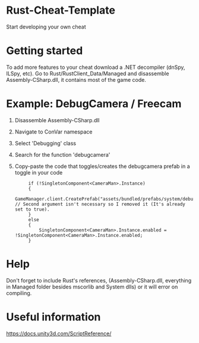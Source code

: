 # Rust-Cheat-Template
Start developing your own cheat

# Getting started
To add more features to your cheat download a .NET decompiler (dnSpy, ILSpy, etc).
Go to Rust/RustClient_Data/Managed and disassemble Assembly-CSharp.dll, it contains most of the game code.

# Example: DebugCamera / Freecam
1. Disassemble Assembly-CSharp.dll
2. Navigate to ConVar namespace
3. Select 'Debugging' class
4. Search for the function 'debugcamera'
5. Copy-paste the code that toggles/creates the debugcamera prefab in a toggle in your code

			if (!SingletonComponent<CameraMan>.Instance)
			{
				GameManager.client.CreatePrefab("assets/bundled/prefabs/system/debug/debug_camera.prefab"); // Second argument isn't necessary so I removed it (It's already set to true).
			}
			else
			{
				SingletonComponent<CameraMan>.Instance.enabled = !SingletonComponent<CameraMan>.Instance.enabled;
			}

# Help
Don't forget to include Rust's references, (Assembly-CSharp.dll, everything in Managed folder besides mscorlib and System dlls) or it will error on compiling.

# Useful information

https://docs.unity3d.com/ScriptReference/
